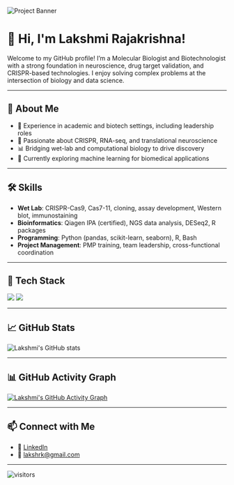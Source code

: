 ![Project Banner]("C:\Users\laksh\Downloads\Gemini_Generated_Image_76sodb76sodb76so.png")

# 👋 Hi, I'm Lakshmi Rajakrishna!

Welcome to my GitHub profile! I’m a Molecular Biologist and Biotechnologist with a strong foundation in neuroscience, drug target validation, and CRISPR-based technologies. I enjoy solving complex problems at the intersection of biology and data science.

---

## 🔬 About Me

- 💼 Experience in academic and biotech settings, including leadership roles  
- 🧪 Passionate about CRISPR, RNA-seq, and translational neuroscience  
- 📊 Bridging wet-lab and computational biology to drive discovery  
- 🧠 Currently exploring machine learning for biomedical applications

---

## 🛠️ Skills

- **Wet Lab**: CRISPR-Cas9, Cas7-11, cloning, assay development, Western blot, immunostaining  
- **Bioinformatics**: Qiagen IPA (certified), NGS data analysis, DESeq2, R packages  
- **Programming**: Python (pandas, scikit-learn, seaborn), R, Bash  
- **Project Management**: PMP training, team leadership, cross-functional coordination

---

## 🧰 Tech Stack

<p align="left">
  <img src="https://skillicons.dev/icons?i=python,r,linux,bash,git,github,vscode,visualstudio&perline=6" />
  <img src="https://skillicons.dev/icons?i=pandas,sklearn,seaborn,postgresql&perline=6" />
</p>

---

## 📈 GitHub Stats

![Lakshmi's GitHub stats](https://github-readme-stats.vercel.app/api?username=lakshmirajakri&show_icons=true&theme=radical)

---

## 📊 GitHub Activity Graph

[![Lakshmi's GitHub Activity Graph](https://github-readme-activity-graph.cyclic.app/graph?username=lakshmirajakri&theme=github-compact)](https://github.com/lakshmirajakri)

---

## 📫 Connect with Me

- 💼 [LinkedIn](https://www.linkedin.com/in/lakshmi-rajakrishna)
- 📧 [lakshrk@gmail.com](mailto:lakshrk@gmail.com)

---

![visitors](https://visitor-badge.glitch.me/badge?page_id=lakshmirajakri.lakshmirajakri)

